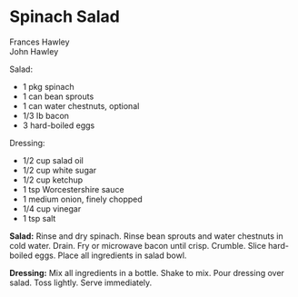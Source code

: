 # Spinach Salad

Frances Hawley<br/>
John Hawley

Salad:

- 1 pkg spinach
- 1 can bean sprouts
- 1 can water chestnuts, optional
- 1/3 Ib bacon
- 3 hard-boiled eggs

Dressing:

- 1/2 cup salad oil
- 1/2 cup white sugar
- 1/2 cup ketchup
- 1 tsp Worcestershire sauce
- 1 medium onion, finely chopped
- 1/4 cup vinegar
- 1 tsp salt

**Salad:** Rinse and dry spinach. Rinse bean sprouts and water chestnuts in cold water. Drain. Fry or microwave bacon until crisp. Crumble. Slice hard-boiled eggs. Place all ingredients in salad bowl.

**Dressing:** Mix all ingredients in a bottle. Shake to mix. Pour dressing over salad. Toss lightly. Serve immediately.
